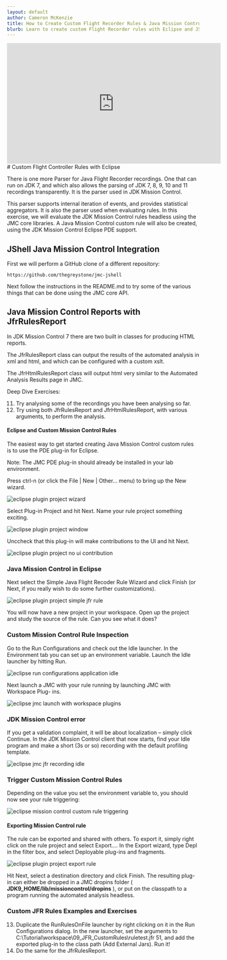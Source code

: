 ```yaml
---
layout: default
author: Cameron McKenzie
title: How to Create Custom Flight Recorder Rules & Java Mission Control in Eclipse
blurb: Learn to create custom Flight Recorder rules with Eclipse and JShell to be used by Java's JDK Mission Control.
---
```


<div class="embed-responsive embed-responsive-16by9">
<iframe width="560" height="315" src="https://www.youtube.com/embed/E3gxhuATmHs" frameborder="0" allow="accelerometer; autoplay; clipboard-write; encrypted-media; gyroscope; picture-in-picture" allowfullscreen></iframe>
</div>
# Custom Flight Controller Rules with Eclipse

There is one more Parser for Java Flight Recorder recordings. One that can run on JDK 7, and which
also allows the parsing of JDK 7, 8, 9, 10 and 11 recordings transparently. It is the
parser used in JDK Mission Control. 

This parser supports internal iteration of events,
and provides statistical aggregators. It is also the parser used when evaluating rules. In
this exercise, we will evaluate the JDK Mission Control rules headless using the JMC
core libraries. A Java Mission Control custom rule will also be created, using the JDK Mission Control
Eclipse PDE support.

<a id="markdown-jmc-in-jshell" name="jmc-in-jshell"></a>
## JShell Java Mission Control Integration

First we will perform a GitHub clone of a different repository:

```
https://github.com/thegreystone/jmc-jshell
```
Next follow the instructions in the README.md to try some of the various things
that can be done using the JMC core API.

## Java Mission Control Reports with JfrRulesReport

In JDK Mission Control 7 there are two built in classes for producing HTML reports.

The JfrRulesReport class can output the results of the automated analysis in xml
and html, and which can be configured with a custom xslt.

The JfrHtmlRulesReport class will output html very similar to the Automated
Analysis Results page in JMC.

Deep Dive Exercises:

11. Try analysing some of the recordings you have been analysing so far.
12. Try using both JfrRulesReport and JfrHtmlRulesReport, with various
    arguments, to perform the analysis.


<a id="markdown-creating-rules" name="creating-rules"></a>
#### Eclipse and Custom Mission Control Rules

The easiest way to get started creating Java Mission Control custom rules is to use the PDE plug-in for Eclipse.

Note: The JMC PDE plug-in should already be installed in your lab environment.

Press ctrl-n (or click the File | New | Other... menu) to bring up the New wizard.


<img alt="eclipse plugin project wizard" class="img-fluid" src="/assets/eclipse-plugin-project-wizard.png"/>

Select Plug-in Project and hit Next. Name your rule project something exciting.


<img alt="eclipse plugin project window" class="img-fluid" src="/assets/eclipse-plugin-project-window.png"/>

Unccheck that this plug-in will make contributions to the UI and hit Next.


<img alt="eclipse plugin project no ui contribution" class="img-fluid" src="/assets/eclipse-plugin-project-no-ui-contribution.png"/>

### Java Mission Control in Eclipse

Next select the Simple Java Flight Recoder Rule Wizard and click Finish (or Next, if you really wish
to do some further customizations).

<img alt="eclipse plugin project simple jfr rule" class="img-fluid" src="/assets/eclipse-plugin-project-simple-jfr-rule.png"/>

You will now have a new project in your workspace. Open up the project and study
the source of the rule. Can you see what it does?

### Custom Mission Control Rule Inspection


Go to the Run Configurations and check out the Idle launcher. In the Environment tab
you can set up an environment variable. Launch the Idle launcher by hitting Run.


<img alt="eclipse run configurations application idle" class="img-fluid" src="/assets/eclipse-run-configurations-application-idle.png"/>

Next launch a JMC with your rule running by launching JMC with Workspace Plug-
ins.


<img alt="eclipse jmc launch with workspace plugins" class="img-fluid" src="/assets/eclipse-jmc-launch-with-workspace-plugins.png"/>

### JDK Mission Control error

If you get a validation complaint, it will be about localization – simply click Continue.
In the JDK Mission Control client that now starts, find your Idle program and make a
short (3s or so) recording with the default profiling template.


<img alt="eclipse jmc jfr recording idle" class="img-fluid" src="/assets/eclipse-jmc-jfr-recording-idle.png"/>

### Trigger Custom Mission Control Rules

Depending on the value you set the environment variable to, you should now see your
rule triggering:


<img alt="eclipse mission control custom rule triggering" class="img-fluid" src="/assets/eclipse-jmc-custom-rule-triggering.png"/>

<a id="markdown-exporting-the-rule" name="exporting-the-rule"></a>

#### Exporting Mission Control rule

The rule can be exported and shared with others. To export it, simply right click on
the rule project and select Export.... In the Export wizard, type Depl in the filter box,
and select Deployable plug-ins and fragments.


<img alt="eclipse plugin project export rule" class="img-fluid" src="/assets/eclipse-plugin-project-export-rule.png"/>

Hit Next, select a destination directory and click Finish. The resulting plug-in can
either be dropped in a JMC dropins folder
( **JDK9_HOME/lib/missioncontrol/dropins** ), or put on the classpath to a
program running the automated analysis headless.

### Custom JFR Rules Examples and Exercises

13. Duplicate the RunRulesOnFile launcher by right clicking on it in the Run
    Configurations dialog. In the new launcher, set the arguments to
    C:\Tutorial\workspace\09_JFR_CustomRules\ruletest.jfr 51,
    and add the exported plug-in to the class path (Add External Jars). Run it!
14. Do the same for the JfrRulesReport.